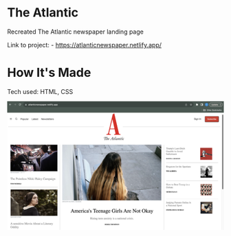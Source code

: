 # The Atlantic
Recreated The Atlantic newspaper landing page

Link to project: - https://atlanticnewspaper.netlify.app/

# How It's Made
Tech used: HTML, CSS

![Atlantic Newspaper Hosted Screenshot](atl-hosted-screenshot.jpg?raw=true "Atlantic Newspaper Hosted Screenshot")